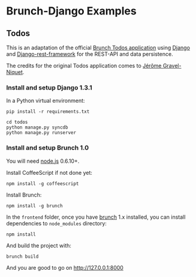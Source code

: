 # Brunch-Django Examples

## Todos

This is an adaptation of the official
[Brunch Todos application](https://github.com/brunch/todos) using
[Django](http://djangoproject.com) and
[Django-rest-framework](http://django-rest-framework.org/) for the
REST-API and data persistence.

The credits for the original Todos application comes to
[Jérôme Gravel-Niquet](http://jgn.me/).

### Install and setup Django 1.3.1

In a Python virtual environment:

    pip install -r requirements.txt
    
    cd todos
    python manage.py syncdb
    python manage.py runserver

### Install and setup Brunch 1.0

You will need [node.js](http://nodejs.org/) 0.6.10+.

Install CoffeeScript if not done yet:

    npm install -g coffeescript

Install Brunch:

    npm install -g brunch

In the `frontend` folder, once you have
[brunch](https://github.com/brunch) 1.x installed, you can install
dependencies to `node_modules` directory:

    npm install
    
And build the project with:

    brunch build

And you are good to go on http://127.0.0.1:8000
